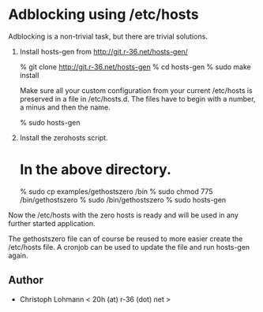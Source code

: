 Adblocking using /etc/hosts
===========================

Adblocking is a non-trivial task, but there are trivial solutions.

1. Install hosts-gen from http://git.r-36.net/hosts-gen/

  	% git clone http://git.r-36.net/hosts-gen
  	% cd hosts-gen
  	% sudo make install
  
   Make sure all your custom configuration from your current /etc/hosts is
   preserved in a file in /etc/hosts.d. The files have to begin with a
   number, a minus and then the name.

  	% sudo hosts-gen

2. Install the zerohosts script.

  	# In the above directory.
  	% sudo cp examples/gethostszero /bin
  	% sudo chmod 775 /bin/gethostszero
  	% sudo /bin/gethostszero
  	% sudo hosts-gen 

Now the /etc/hosts with the zero hosts is ready and will be used in any
further started application.

The gethostszero file can of course be reused to more easier create the
/etc/hosts file. A cronjob can be used to update the file and run hosts-gen
again.

Author
------

* Christoph Lohmann < 20h (at) r-36 (dot) net >

